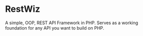 RestWiz
=======

A simple, OOP, REST API Framework in PHP. Serves as a working foundation for any API you want to build on PHP.
